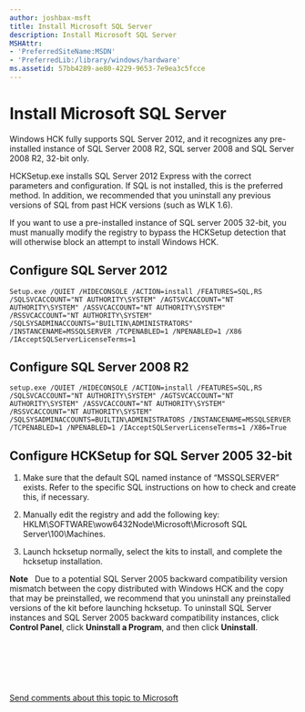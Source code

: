 ```yaml
---
author: joshbax-msft
title: Install Microsoft SQL Server
description: Install Microsoft SQL Server
MSHAttr:
- 'PreferredSiteName:MSDN'
- 'PreferredLib:/library/windows/hardware'
ms.assetid: 57bb4289-ae80-4229-9653-7e9ea3c5fcce
---
```


# Install Microsoft SQL Server


Windows HCK fully supports SQL Server 2012, and it recognizes any pre-installed instance of SQL Server 2008 R2, SQL server 2008 and SQL Server 2008 R2, 32-bit only.

HCKSetup.exe installs SQL Server 2012 Express with the correct parameters and configuration. If SQL is not installed, this is the preferred method. In addition, we recommended that you uninstall any previous versions of SQL from past HCK versions (such as WLK 1.6).

If you want to use a pre-installed instance of SQL server 2005 32-bit, you must manually modify the registry to bypass the HCKSetup detection that will otherwise block an attempt to install Windows HCK.

## Configure SQL Server 2012


``` syntax
Setup.exe /QUIET /HIDECONSOLE /ACTION=install /FEATURES=SQL,RS /SQLSVCACCOUNT="NT AUTHORITY\SYSTEM" /AGTSVCACCOUNT="NT AUTHORITY\SYSTEM" /ASSVCACCOUNT="NT AUTHORITY\SYSTEM" /RSSVCACCOUNT="NT AUTHORITY\SYSTEM" /SQLSYSADMINACCOUNTS="BUILTIN\ADMINISTRATORS" /INSTANCENAME=MSSQLSERVER /TCPENABLED=1 /NPENABLED=1 /X86 /IAcceptSQLServerLicenseTerms=1
```

## Configure SQL Server 2008 R2


``` syntax
setup.exe /QUIET /HIDECONSOLE /ACTION=install /FEATURES=SQL,RS /SQLSVCACCOUNT="NT AUTHORITY\SYSTEM" /AGTSVCACCOUNT="NT AUTHORITY\SYSTEM" /ASSVCACCOUNT="NT AUTHORITY\SYSTEM" /RSSVCACCOUNT="NT AUTHORITY\SYSTEM" /SQLSYSADMINACCOUNTS=BUILTIN\ADMINISTRATORS /INSTANCENAME=MSSQLSERVER /TCPENABLED=1 /NPENABLED=1 /IAcceptSQLServerLicenseTerms=1 /X86=True
```

## Configure HCKSetup for SQL Server 2005 32-bit


1.  Make sure that the default SQL named instance of “MSSQLSERVER” exists. Refer to the specific SQL instructions on how to check and create this, if necessary.

2.  Manually edit the registry and add the following key: HKLM\\SOFTWARE\\wow6432Node\\Microsoft\\Microsoft SQL Server\\100\\Machines.

3.  Launch hcksetup normally, select the kits to install, and complete the hcksetup installation.

**Note**  
Due to a potential SQL Server 2005 backward compatibility version mismatch between the copy distributed with Windows HCK and the copy that may be preinstalled, we recommend that you uninstall any preinstalled versions of the kit before launching hcksetup. To uninstall SQL Server instances and SQL Server 2005 backward compatibility instances, click **Control Panel**, click **Uninstall a Program**, and then click **Uninstall**.

 

 

 

[Send comments about this topic to Microsoft](mailto:wsddocfb@microsoft.com?subject=Documentation%20feedback%20%5Bp_hck\p_hck%5D:%20Install%20Microsoft%20SQL%20Server%20%20RELEASE:%20%284/27/2016%29&body=%0A%0APRIVACY%20STATEMENT%0A%0AWe%20use%20your%20feedback%20to%20improve%20the%20documentation.%20We%20don't%20use%20your%20email%20address%20for%20any%20other%20purpose,%20and%20we'll%20remove%20your%20email%20address%20from%20our%20system%20after%20the%20issue%20that%20you're%20reporting%20is%20fixed.%20While%20we're%20working%20to%20fix%20this%20issue,%20we%20might%20send%20you%20an%20email%20message%20to%20ask%20for%20more%20info.%20Later,%20we%20might%20also%20send%20you%20an%20email%20message%20to%20let%20you%20know%20that%20we've%20addressed%20your%20feedback.%0A%0AFor%20more%20info%20about%20Microsoft's%20privacy%20policy,%20see%20http://privacy.microsoft.com/default.aspx. "Send comments about this topic to Microsoft")




